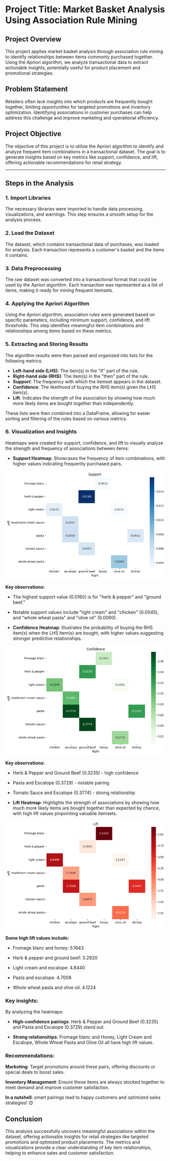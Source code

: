 # Project Title: Market Basket Analysis Using Association Rule Mining

## Project Overview
This project applies market basket analysis through association rule mining to identify relationships between items commonly purchased together. Using the Apriori algorithm, we analyze transactional data to extract actionable insights, potentially useful for product placement and promotional strategies.

## Problem Statement
Retailers often lack insights into which products are frequently bought together, limiting opportunities for targeted promotions and inventory optimization. Identifying associations in customer purchases can help address this challenge and improve marketing and operational efficiency.

## Project Objective
The objective of this project is to utilize the Apriori algorithm to identify and analyze frequent item combinations in a transactional dataset. The goal is to generate insights based on key metrics like support, confidence, and lift, offering actionable recommendations for retail strategy.

---

## Steps in the Analysis

### 1. Import Libraries
The necessary libraries were imported to handle data processing, visualizations, and warnings. This step ensures a smooth setup for the analysis process.

### 2. Load the Dataset
The dataset, which contains transactional data of purchases, was loaded for analysis. Each transaction represents a customer's basket and the items it contains.

### 3. Data Preprocessing
The raw dataset was converted into a transactional format that could be used by the Apriori algorithm. Each transaction was represented as a list of items, making it ready for mining frequent itemsets.

### 4. Applying the Apriori Algorithm
Using the Apriori algorithm, association rules were generated based on specific parameters, including minimum support, confidence, and lift thresholds. This step identifies meaningful item combinations and relationships among items based on these metrics.

### 5. Extracting and Storing Results
The algorithm results were then parsed and organized into lists for the following metrics:
   - **Left-hand side (LHS)**: The item(s) in the "if" part of the rule.
   - **Right-hand side (RHS)**: The item(s) in the "then" part of the rule.
   - **Support**: The frequency with which the itemset appears in the dataset.
   - **Confidence**: The likelihood of buying the RHS item(s) given the LHS item(s).
   - **Lift**: Indicates the strength of the association by showing how much more likely items are bought together than independently.

   These lists were then combined into a DataFrame, allowing for easier sorting and filtering of the rules based on various metrics.

### 6. Visualization and Insights
Heatmaps were created for support, confidence, and lift to visually analyze the strength and frequency of associations between items:


- **Support Heatmap**: Showcases the frequency of item combinations, with higher values indicating frequently purchased pairs.

![Support Heatmap](https://github.com/Phenomkay/Market-Basket-Optimization/blob/28a836c4b2c6eafee289ce97342bb65e12d1c40b/support%20heatmap.png)

**Key observations:**

 - The highest support value (0.0160) is for "herb & pepper" and "ground beef."

 - Notable support values include "light cream" and "chicken" (0.0045), and "whole wheat pasta" and "olive oil" (0.0080).
   


- **Confidence Heatmap**: Illustrates the probability of buying the RHS item(s) when the LHS item(s) are bought, with higher values suggesting stronger predictive relationships.
  
![Confidence Heatmap](https://github.com/Phenomkay/Market-Basket-Optimization/blob/28a836c4b2c6eafee289ce97342bb65e12d1c40b/confidence%20heatmap.png)

**Key observations:**

 - Herb & Pepper and Ground Beef (0.3235) - high confidence

 - Pasta and Escalope (0.3729) - notable pairing

 - Tomato Sauce and Escalope (0.3774) - strong relationship



- **Lift Heatmap**: Highlights the strength of associations by showing how much more likely items are bought together than expected by chance, with high lift values pinpointing valuable itemsets.

![Lift Heatmap](https://github.com/Phenomkay/Market-Basket-Optimization/blob/28a836c4b2c6eafee289ce97342bb65e12d1c40b/lift%20heatmap.png)

**Some high lift values include:**

 - Fromage blanc and honey: 5.1643

 - Herb & pepper and ground beef: 3.2920

 - Light cream and escalope: 4.8440

 - Pasta and escalope: 4.7008

 - Whole wheat pasta and olive oil: 4.1224

### Key insights:

By analyzing the heatmaps:
- **High-confidence pairings**: Herb & Pepper and Ground Beef (0.3235) and Pasta and Escalope (0.3729) stand out.

 - **Strong relationships**: Fromage blanc and Honey, Light Cream and Escalope, Whole Wheat Pasta and Olive Oil all have high lift values.

### Recommendations:

**Marketing**: Target promotions around these pairs, offering discounts or special deals to boost sales.

**Inventory Management**: Ensure these items are always stocked together to meet demand and improve customer satisfaction.

**In a nutshell**: smart pairings lead to happy customers and optimized sales strategies! 😊

## Conclusion
This analysis successfully uncovers meaningful associations within the dataset, offering actionable insights for retail strategies like targeted promotions and optimized product placements. The metrics and visualizations provide a clear understanding of key item relationships, helping to enhance sales and customer satisfaction.
